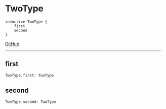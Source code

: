 # TwoType

```acorn
inductive TwoType {
    first
    second
}
```

[GitHub](https://github.com/acornprover/acornlib/blob/master/src/set.ac)

---
## first

```acorn
TwoType.first: TwoType
```
## second

```acorn
TwoType.second: TwoType
```

